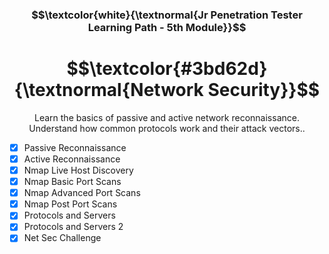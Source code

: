 <h3 align="center"> $$\textcolor{white}{\textnormal{Jr Penetration Tester Learning Path - 5th Module}}$$ </h3>
<h1 align="center"> $$\textcolor{#3bd62d}{\textnormal{Network Security}}$$ </h1>

<p align="center">Learn the basics of passive and active network reconnaissance. Understand how common protocols work and their attack vectors..</p>

- [x] Passive Reconnaissance
- [x] Active Reconnaissance
- [x] Nmap Live Host Discovery
- [x] Nmap Basic Port Scans
- [x] Nmap Advanced Port Scans
- [x] Nmap Post Port Scans
- [x] Protocols and Servers
- [x] Protocols and Servers 2
- [x] Net Sec Challenge
